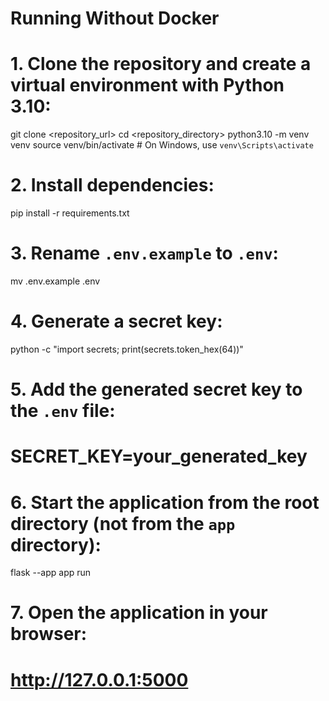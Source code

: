 # Running Without Docker

# 1. Clone the repository and create a virtual environment with Python 3.10:
git clone <repository_url>
cd <repository_directory>
python3.10 -m venv venv
source venv/bin/activate  # On Windows, use `venv\Scripts\activate`

# 2. Install dependencies:
pip install -r requirements.txt

# 3. Rename `.env.example` to `.env`:
mv .env.example .env

# 4. Generate a secret key:
python -c "import secrets; print(secrets.token_hex(64))"

# 5. Add the generated secret key to the `.env` file:
# SECRET_KEY=your_generated_key

# 6. Start the application from the root directory (not from the `app` directory):
flask --app app run

# 7. Open the application in your browser:
# http://127.0.0.1:5000
